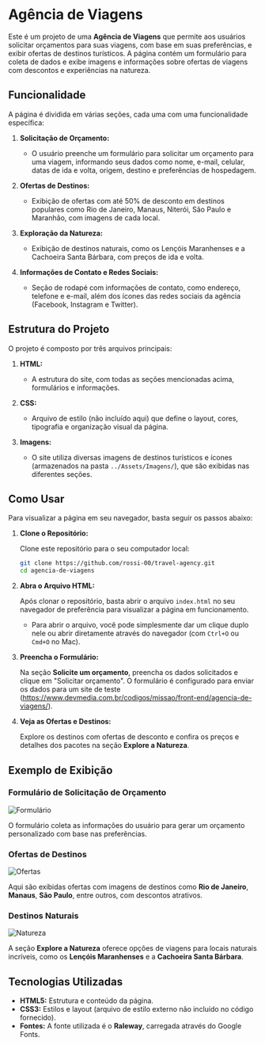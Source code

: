 # Agência de Viagens

Este é um projeto de uma **Agência de Viagens** que permite aos usuários solicitar orçamentos para suas viagens, com base em suas preferências, e exibir ofertas de destinos turísticos. A página contém um formulário para coleta de dados e exibe imagens e informações sobre ofertas de viagens com descontos e experiências na natureza.

## Funcionalidade

A página é dividida em várias seções, cada uma com uma funcionalidade específica:

1. **Solicitação de Orçamento:**
   - O usuário preenche um formulário para solicitar um orçamento para uma viagem, informando seus dados como nome, e-mail, celular, datas de ida e volta, origem, destino e preferências de hospedagem.

2. **Ofertas de Destinos:**
   - Exibição de ofertas com até 50% de desconto em destinos populares como Rio de Janeiro, Manaus, Niterói, São Paulo e Maranhão, com imagens de cada local.

3. **Exploração da Natureza:**
   - Exibição de destinos naturais, como os Lençóis Maranhenses e a Cachoeira Santa Bárbara, com preços de ida e volta.

4. **Informações de Contato e Redes Sociais:**
   - Seção de rodapé com informações de contato, como endereço, telefone e e-mail, além dos ícones das redes sociais da agência (Facebook, Instagram e Twitter).

## Estrutura do Projeto

O projeto é composto por três arquivos principais:

1. **HTML:**
   - A estrutura do site, com todas as seções mencionadas acima, formulários e informações.
   
2. **CSS:**
   - Arquivo de estilo (não incluído aqui) que define o layout, cores, tipografia e organização visual da página.

3. **Imagens:**
   - O site utiliza diversas imagens de destinos turísticos e ícones (armazenados na pasta `../Assets/Imagens/`), que são exibidas nas diferentes seções.

## Como Usar

Para visualizar a página em seu navegador, basta seguir os passos abaixo:

1. **Clone o Repositório:**

   Clone este repositório para o seu computador local:

   ```bash
   git clone https://github.com/rossi-00/travel-agency.git
   cd agencia-de-viagens
   ```

2. **Abra o Arquivo HTML:**

   Após clonar o repositório, basta abrir o arquivo `index.html` no seu navegador de preferência para visualizar a página em funcionamento.

   - Para abrir o arquivo, você pode simplesmente dar um clique duplo nele ou abrir diretamente através do navegador (com `Ctrl+O` ou `Cmd+O` no Mac).

3. **Preencha o Formulário:**

   Na seção **Solicite um orçamento**, preencha os dados solicitados e clique em "Solicitar orçamento". O formulário é configurado para enviar os dados para um site de teste (https://www.devmedia.com.br/codigos/missao/front-end/agencia-de-viagens/).

4. **Veja as Ofertas e Destinos:**

   Explore os destinos com ofertas de desconto e confira os preços e detalhes dos pacotes na seção **Explore a Natureza**.

## Exemplo de Exibição

### Formulário de Solicitação de Orçamento

![Formulário](../Assets/Imagens/formulario.jpg)

O formulário coleta as informações do usuário para gerar um orçamento personalizado com base nas preferências.

### Ofertas de Destinos

![Ofertas](../Assets/Imagens/ofertas.jpg)

Aqui são exibidas ofertas com imagens de destinos como **Rio de Janeiro**, **Manaus**, **São Paulo**, entre outros, com descontos atrativos.

### Destinos Naturais

![Natureza](../Assets/Imagens/natureza.jpg)

A seção **Explore a Natureza** oferece opções de viagens para locais naturais incríveis, como os **Lençóis Maranhenses** e a **Cachoeira Santa Bárbara**.

## Tecnologias Utilizadas

- **HTML5:** Estrutura e conteúdo da página.
- **CSS3:** Estilos e layout (arquivo de estilo externo não incluído no código fornecido).
- **Fontes:** A fonte utilizada é o **Raleway**, carregada através do Google Fonts.
